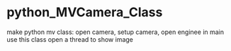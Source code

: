 # python_MVCamera_Class

make python mv class: open camera, setup camera, open enginee 
in main use this class 
open a thread to show image 
